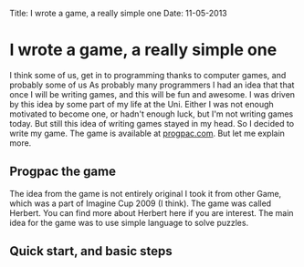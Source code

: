Title:   I wrote a game, a really simple one
Date:    11-05-2013



# I wrote a game, a really simple one

I think some of us, get in to programming thanks to computer games, and probably some of us 
As probably many programmers I had an idea that that once I will be writing games, and this will be fun and awesome. 
I was driven by this idea by some part of my life at the Uni. Either I was not enough motivated to become one, or hadn't enough luck, but I'm not writing games today. 
But still this idea of writing games stayed in my head. So I decided to write my game. The game is available at [progpac.com](http://progpac.com). But let me explain more.


## Progpac the game


The idea from the game is not entirely original I took it from other Game, which was a part of Imagine Cup 2009 (I think). The game was called Herbert. You can find more about Herbert here if you are interest. The main idea for the game was to use simple language to solve puzzles.


## Quick start, and basic steps

